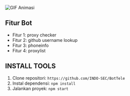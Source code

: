 

![GIF Animasi](https://tenor.com/OdYQQveosp.gif)


## Fitur Bot
- Fitur 1: proxy checker
- Fitur 2: github username lookup
- Fitur 3: phoneinfo
- Fitur 4: proxylist


## INSTALL TOOLS

1. Clone repositori: `https://github.com/INDO-SEC/BotTele`
3. Instal dependensi: `npm install`
4. Jalankan proyek: `npm start`




